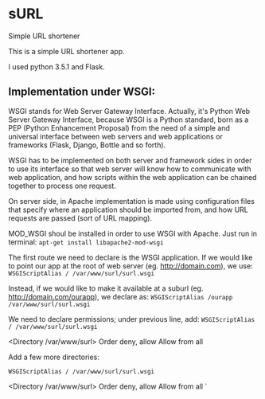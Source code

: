 # sURL
Simple URL shortener

This is a simple URL shortener app.

I used python 3.5.1 and Flask.

## Implementation under WSGI:
WSGI stands for Web Server Gateway Interface. Actually, it's Python Web Server Gateway Interface, because WSGI is a Python standard, born as a PEP (Python Enhancement Proposal) from the need of a simple and universal interface between web servers and web applications or frameworks (Flask, Django, Bottle and so forth).

WSGI has to be implemented on both server and framework sides in order to use its interface so that web server will know how to communicate with web application, and how scripts within the web application can be chained together to process one request.

On server side, in Apache implementation is made using configuration files that specify where an application should be imported from, and how URL requests are passed (sort of URL mapping).

MOD_WSGI shoul be installed in order to use WSGI with Apache. Just run in terminal:
`apt-get install libapache2-mod-wsgi`

The first route we need to declare is the WSGI application. If we would like to point our app at the root of web server (eg. http://domain.com), we use:
`WSGIScriptAlias / /var/www/surl/surl.wsgi`

Instead, if we would like to make it available at a suburl (eg. http://domain.com/ourapp), we declare as:
`WSGIScriptAlias /ourapp /var/www/surl/surl.wsgi`

We need to declare permissions; under previous line, add:
`WSGIScriptAlias / /var/www/surl/surl.wsgi`

<Directory /var/www/surl>
	Order deny, allow
	Allow from all
</Directory>

Add a few more directories:

`WSGIScriptAlias / /var/www/surl/surl.wsgi`

<Directory /var/www/surl>
	Order deny, allow
	Allow from all
</Directory>`
